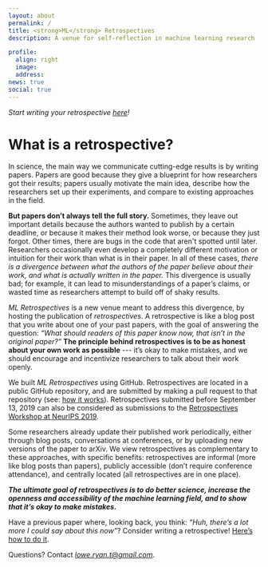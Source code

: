 ```yaml
---
layout: about
permalink: /
title: <strong>ML</strong> Retrospectives
description: A venue for self-reflection in machine learning research

profile:
  align: right
  image: 
  address: 
news: true
social: true
---
```



*Start writing your retrospective [here](https://ml-retrospectives.github.io/how/)!*

# What is a retrospective?

In science, the main way we communicate cutting-edge results is by writing papers. Papers are good because they give a blueprint for how researchers got their results; papers usually motivate the main idea, describe how the researchers set up their experiments, and compare to existing approaches in the field. 

**But papers don’t always tell the full story.** Sometimes, they leave out important details because the authors wanted to publish by a certain deadline, or because it makes their method look worse, or because they just forgot. Other times, there are bugs in the code that aren't spotted until later. Researchers occasionally even develop a completely different motivation or intuition for their work than what is in their paper. In all of these cases, *there is a divergence between what the authors of the paper believe about their work, and what is actually written in the paper.* This divergence is usually bad; for example, it can lead to misunderstandings of a paper’s claims, or wasted time as researchers attempt to build off of shaky results. 

*ML Retrospectives* is a new venue meant to address this divergence, by hosting the publication of *retrospectives*. A retrospective is like a blog post that you write about one of your past papers, with the goal of answering the question: *“What should readers of this paper know now, that isn’t in the original paper?”* **The principle behind retrospectives is to be as honest about your own work as possible** --- it’s okay to make mistakes, and we should encourage and incentivize researchers to talk about their work openly. 

We built *ML Retrospectives* using GitHub. Retrospectives are located in a public GitHub repository, and are submitted by making a pull request to that repository (see: [how it works](https://ml-retrospectives.github.io/how/)). Retrospectives submitted before September 13, 2019 can also be considered as submissions to the [Retrospectives Workshop at NeurIPS 2019](https://ml-retrospectives.github.io/neurips2019/). 

Some researchers already update their published work periodically, either through blog posts, conversations at conferences, or by uploading new versions of the paper to arXiv. We view retrospectives as complementary to these approaches, with specific benefits: retrospectives are informal (more like blog posts than papers), publicly accessible (don’t require conference attendance), and centrally located (all retrospectives are in one place). 

***The ultimate goal of retrospectives is to do better science, increase the openness and accessibility of the machine learning field, and to show that it’s okay to make mistakes.***

Have a previous paper where, looking back, you think: *“Huh, there’s a lot more I could say about this now”*? Consider writing a retrospective! [Here’s how to do it](https://ml-retrospectives.github.io/how/).

Questions? Contact *lowe.ryan.t@gmail.com*. 

